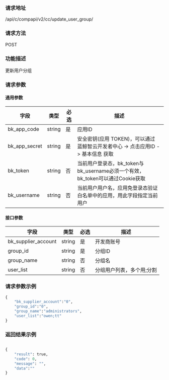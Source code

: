 
### 请求地址

/api/c/compapi/v2/cc/update_user_group/



### 请求方法

POST


### 功能描述

更新用户分组

### 请求参数


#### 通用参数

| 字段 | 类型 | 必选 |  描述 |
|-----------|------------|--------|------------|
| bk_app_code  |  string    | 是 | 应用ID     |
| bk_app_secret|  string    | 是 | 安全密钥(应用 TOKEN)，可以通过 蓝鲸智云开发者中心 -&gt; 点击应用ID -&gt; 基本信息 获取 |
| bk_token     |  string    | 否 | 当前用户登录态，bk_token与bk_username必须一个有效，bk_token可以通过Cookie获取 |
| bk_username  |  string    | 否 | 当前用户用户名，应用免登录态验证白名单中的应用，用此字段指定当前用户 |

#### 接口参数


| 字段                |  类型   | 必选   |  描述                     |
|---------------------|---------|--------|--------------------------|
| bk_supplier_account | string  | 是     | 开发商账号                |
| group_id            | string  | 是     | 分组ID                    |
| group_name          | string  | 否     | 分组名                    |
| user_list           | string  | 否     | 分组用户列表，多个用;分割 |


### 请求参数示例

```python
{
    "bk_supplier_account":"0",
    "group_id":"0",
    "group_name":"administrators",
    "user_list":"owen;tt"
}
```

### 返回结果示例

```python

{
    "result": true,
    "code": 0,
    "message": "",
    "data":""
}
```